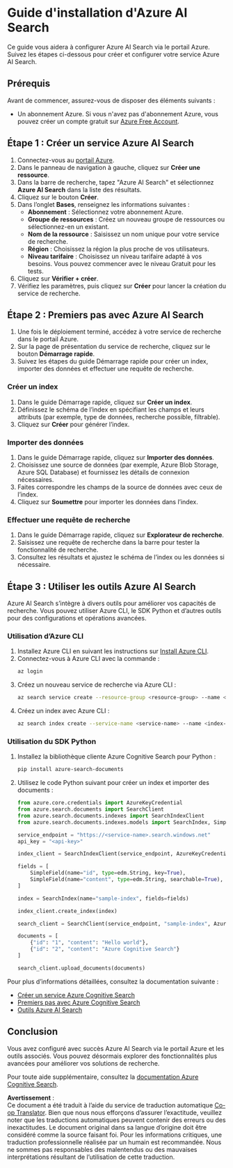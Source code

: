 <!--
CO_OP_TRANSLATOR_METADATA:
{
  "original_hash": "f0ce2d470f3efad6f8c7df376f416a4b",
  "translation_date": "2025-05-20T07:45:30+00:00",
  "source_file": "00-course-setup/AzureSearch.md",
  "language_code": "fr"
}
-->
# Guide d'installation d'Azure AI Search

Ce guide vous aidera à configurer Azure AI Search via le portail Azure. Suivez les étapes ci-dessous pour créer et configurer votre service Azure AI Search.

## Prérequis

Avant de commencer, assurez-vous de disposer des éléments suivants :

- Un abonnement Azure. Si vous n'avez pas d'abonnement Azure, vous pouvez créer un compte gratuit sur [Azure Free Account](https://azure.microsoft.com/free/?wt.mc_id=studentamb_258691).

## Étape 1 : Créer un service Azure AI Search

1. Connectez-vous au [portail Azure](https://portal.azure.com/?wt.mc_id=studentamb_258691).
2. Dans le panneau de navigation à gauche, cliquez sur **Créer une ressource**.
3. Dans la barre de recherche, tapez "Azure AI Search" et sélectionnez **Azure AI Search** dans la liste des résultats.
4. Cliquez sur le bouton **Créer**.
5. Dans l’onglet **Bases**, renseignez les informations suivantes :
   - **Abonnement** : Sélectionnez votre abonnement Azure.
   - **Groupe de ressources** : Créez un nouveau groupe de ressources ou sélectionnez-en un existant.
   - **Nom de la ressource** : Saisissez un nom unique pour votre service de recherche.
   - **Région** : Choisissez la région la plus proche de vos utilisateurs.
   - **Niveau tarifaire** : Choisissez un niveau tarifaire adapté à vos besoins. Vous pouvez commencer avec le niveau Gratuit pour les tests.
6. Cliquez sur **Vérifier + créer**.
7. Vérifiez les paramètres, puis cliquez sur **Créer** pour lancer la création du service de recherche.

## Étape 2 : Premiers pas avec Azure AI Search

1. Une fois le déploiement terminé, accédez à votre service de recherche dans le portail Azure.
2. Sur la page de présentation du service de recherche, cliquez sur le bouton **Démarrage rapide**.
3. Suivez les étapes du guide Démarrage rapide pour créer un index, importer des données et effectuer une requête de recherche.

### Créer un index

1. Dans le guide Démarrage rapide, cliquez sur **Créer un index**.
2. Définissez le schéma de l’index en spécifiant les champs et leurs attributs (par exemple, type de données, recherche possible, filtrable).
3. Cliquez sur **Créer** pour générer l’index.

### Importer des données

1. Dans le guide Démarrage rapide, cliquez sur **Importer des données**.
2. Choisissez une source de données (par exemple, Azure Blob Storage, Azure SQL Database) et fournissez les détails de connexion nécessaires.
3. Faites correspondre les champs de la source de données avec ceux de l’index.
4. Cliquez sur **Soumettre** pour importer les données dans l’index.

### Effectuer une requête de recherche

1. Dans le guide Démarrage rapide, cliquez sur **Explorateur de recherche**.
2. Saisissez une requête de recherche dans la barre pour tester la fonctionnalité de recherche.
3. Consultez les résultats et ajustez le schéma de l’index ou les données si nécessaire.

## Étape 3 : Utiliser les outils Azure AI Search

Azure AI Search s’intègre à divers outils pour améliorer vos capacités de recherche. Vous pouvez utiliser Azure CLI, le SDK Python et d’autres outils pour des configurations et opérations avancées.

### Utilisation d’Azure CLI

1. Installez Azure CLI en suivant les instructions sur [Install Azure CLI](https://learn.microsoft.com/en-us/cli/azure/install-azure-cli?wt.mc_id=studentamb_258691).
2. Connectez-vous à Azure CLI avec la commande :
   ```bash
   az login
   ```
3. Créez un nouveau service de recherche via Azure CLI :
   ```bash
   az search service create --resource-group <resource-group> --name <service-name> --sku Free
   ```
4. Créez un index avec Azure CLI :
   ```bash
   az search index create --service-name <service-name> --name <index-name> --fields "field1:type, field2:type"
   ```

### Utilisation du SDK Python

1. Installez la bibliothèque cliente Azure Cognitive Search pour Python :
   ```bash
   pip install azure-search-documents
   ```
2. Utilisez le code Python suivant pour créer un index et importer des documents :
   ```python
   from azure.core.credentials import AzureKeyCredential
   from azure.search.documents import SearchClient
   from azure.search.documents.indexes import SearchIndexClient
   from azure.search.documents.indexes.models import SearchIndex, SimpleField, edm

   service_endpoint = "https://<service-name>.search.windows.net"
   api_key = "<api-key>"

   index_client = SearchIndexClient(service_endpoint, AzureKeyCredential(api_key))

   fields = [
       SimpleField(name="id", type=edm.String, key=True),
       SimpleField(name="content", type=edm.String, searchable=True),
   ]

   index = SearchIndex(name="sample-index", fields=fields)

   index_client.create_index(index)

   search_client = SearchClient(service_endpoint, "sample-index", AzureKeyCredential(api_key))

   documents = [
       {"id": "1", "content": "Hello world"},
       {"id": "2", "content": "Azure Cognitive Search"}
   ]

   search_client.upload_documents(documents)
   ```

Pour plus d’informations détaillées, consultez la documentation suivante :

- [Créer un service Azure Cognitive Search](https://learn.microsoft.com/en-us/azure/search/search-create-service-portal?wt.mc_id=studentamb_258691)
- [Premiers pas avec Azure Cognitive Search](https://learn.microsoft.com/en-us/azure/search/search-get-started-portal?wt.mc_id=studentamb_258691)
- [Outils Azure AI Search](https://learn.microsoft.com/en-us/azure/ai-services/agents/how-to/tools/azure-ai-search?tabs=azurecli%2Cpython&pivots=code-examples?wt.mc_id=studentamb_258691)

## Conclusion

Vous avez configuré avec succès Azure AI Search via le portail Azure et les outils associés. Vous pouvez désormais explorer des fonctionnalités plus avancées pour améliorer vos solutions de recherche.

Pour toute aide supplémentaire, consultez la [documentation Azure Cognitive Search](https://learn.microsoft.com/en-us/azure/search/?wt.mc_id=studentamb_258691).

**Avertissement** :  
Ce document a été traduit à l’aide du service de traduction automatique [Co-op Translator](https://github.com/Azure/co-op-translator). Bien que nous nous efforçons d’assurer l’exactitude, veuillez noter que les traductions automatiques peuvent contenir des erreurs ou des inexactitudes. Le document original dans sa langue d’origine doit être considéré comme la source faisant foi. Pour les informations critiques, une traduction professionnelle réalisée par un humain est recommandée. Nous ne sommes pas responsables des malentendus ou des mauvaises interprétations résultant de l’utilisation de cette traduction.